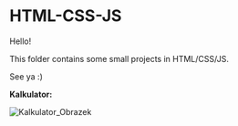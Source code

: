 # HTML-CSS-JS
Hello!

This folder contains some small projects in HTML/CSS/JS.

See ya :)

**Kalkulator:**

![Kalkulator_Obrazek](https://user-images.githubusercontent.com/72278818/118718869-0ced1a00-b828-11eb-8cb4-9c1eb85ef0c3.png)
